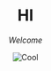 <html>

<head>
  
 <style>
h1 {text-align: center;}
p {text-align: center;}
</style>
  
<title> awesome website </title>

</head>

<body>
  
  <style>
h1 {text-align: center;}
p {text-align: center;}
</style>

  <h1> <strong>HI</strong> </h1>
  <p> <i>Welcome</i> </p>
  
 ![Cool](https://s.wsj.net/public/resources/images/OG-BS302_201809_M_20180904103731.gif)
</body>

<html>
